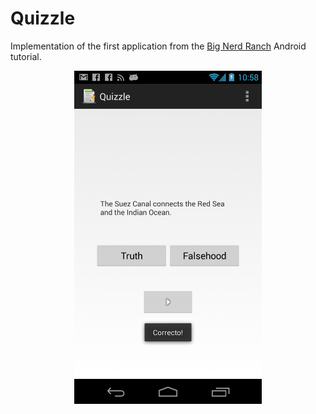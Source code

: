 Quizzle
=====

Implementation of the first application from the [Big Nerd Ranch](http://www.amazon.com/Android-Programming-Ranch-Guide-Guides/dp/0321804333/) Android tutorial.

<center><img src="/images/screenshot.png" width="300px"/></center>